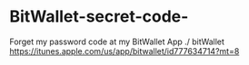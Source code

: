 # BitWallet-secret-code-
Forget my password code at my BitWallet App ./      bitWallet https://itunes.apple.com/us/app/bitwallet/id777634714?mt=8
